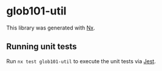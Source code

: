 # glob101-util

This library was generated with [Nx](https://nx.dev).

## Running unit tests

Run `nx test glob101-util` to execute the unit tests via [Jest](https://jestjs.io).

